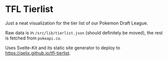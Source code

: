 # TFL Tierlist

Just a neat visualization for the tier list of our Pokemon Draft League.

Raw data is in `/src/lib/tierlist.json` (should definitely be moved), the rest is fetched from `pokeapi.co`.

Uses Svelte-Kit and its static site generator to deploy to <https://qelix.github.io/tfl-tierlist>.
